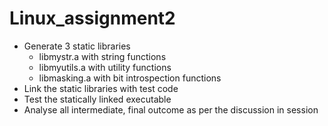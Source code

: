 # Linux_assignment2
* Generate 3 static libraries
  * libmystr.a with string functions
  * libmyutils.a with utility functions
  * libmasking.a with bit introspection functions
* Link the static libraries with test code
* Test the statically linked executable
* Analyse all intermediate, final outcome as per the discussion in session
